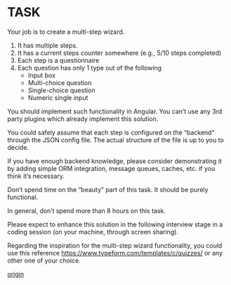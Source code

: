 # TASK

Your job is to create a multi-step wizard.

1. It has multiple steps.
2. It has a current steps counter somewhere (e.g., 5/10 steps completed)
3. Each step is a questionnaire
4. Each question has only 1 type out of the following
    - Input box
    - Multi-choice question
    - Single-choice question
    - Numeric single input

You should implement such functionality in Angular. You can’t use any 3rd party plugins which already implement this solution.

You could safely assume that each step is configured on the “backend” through the JSON config file. The actual structure of the file is up to you to decide.

If you have enough backend knowledge, please consider demonstrating it by adding simple ORM integration, message queues, caches, etc. if you think it’s necessary.

Don’t spend time on the “beauty” part of this task. It should be purely functional.

In general, don’t spend more than 8 hours on this task.

Please expect to enhance this solution in the following interview stage in a coding session (on your machine, through screen sharing).

Regarding the inspiration for the multi-step wizard functionality, you could use this reference https://www.typeform.com/templates/c/quizzes/ or any other one of your choice.

[origin](https://docs.google.com/document/d/1jfrvrcoAIBgFSeFxBHYpR47X6MqZ0RHeuuNK6A-gq58/edit)
